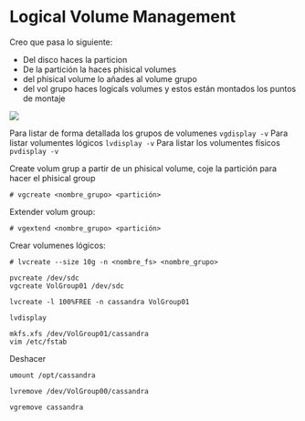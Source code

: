 # Logical Volume Management
Creo que pasa lo siguiente:
- Del disco haces la particion
- De la partición la haces phisical volumes
- del phisical volume lo añades al volume grupo
- del vol grupo haces logicals volumes y estos están montados los puntos de montaje
<img src="https://aws1.discourse-cdn.com/business5/uploads/manageiq/original/1X/fbf44336300273250f26cc06493a4d5d136aa5f0.png">
 
Para listar de forma detallada los grupos de volumenes `vgdisplay -v`
Para listar volumentes lógicos  `lvdisplay -v`
Para listar los volumentes físicos `pvdisplay -v`

Create volum grup a partir de un phisical volume, coje la partición para hacer el phisical group
````terminal
# vgcreate <nombre_grupo> <partición>
````
Extender volum group:
````termianl
# vgextend <nombre_grupo> <partición>
````
Crear volumenes lógicos:
````teminal
# lvcreate --size 10g -n <nombre_fs> <nombre_grupo>
````

```
pvcreate /dev/sdc  
vgcreate VolGroup01 /dev/sdc  

lvcreate -l 100%FREE -n cassandra VolGroup01

lvdisplay  

mkfs.xfs /dev/VolGroup01/cassandra  
vim /etc/fstab
```

Deshacer
```
umount /opt/cassandra

lvremove /dev/VolGroup00/cassandra

vgremove cassandra
```